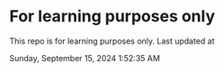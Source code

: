 # For learning purposes only
This repo is for learning purposes only.
Last updated at

Sunday, September 15, 2024 1:52:35 AM

